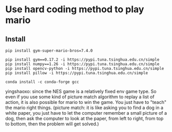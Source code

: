 # Use hard coding method to play mario

## Install
```
pip install gym-super-mario-bros=7.4.0

pip install gym==0.17.2 -i https://pypi.tuna.tsinghua.edu.cn/simple
pip install numpy==1.26 -i https://pypi.tuna.tsinghua.edu.cn/simple
pip install opencv-python -i https://pypi.tuna.tsinghua.edu.cn/simple
pip install pillow -i https://pypi.tuna.tsinghua.edu.cn/simple

conda install -c conda-forge gcc
```

yingshaoxo: since the NES game is a relatively fixed env game type. So even if you use some kind of picture match algorithm to replay a list of action, it is also possible for mario to win the game. You just have to "teach" the mario right things. (picture match: it is like asking you to find a dog in a white paper, you just have to let the computer remember a small picture of a dog, then ask the computer to look at the paper, from left to right, from top to bottom, then the problem will get solved.)